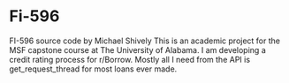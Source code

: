 # Fi-596
FI-596 source code by Michael Shively
This is an academic project for the MSF capstone course at The University of Alabama. I am developing a credit rating process for r/Borrow. Mostly all I need from the API is get_request_thread for most loans ever made. 
